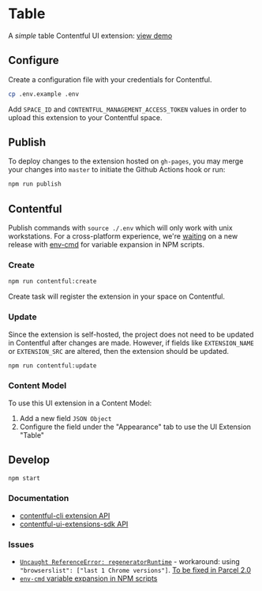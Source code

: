 # Table

A _simple_ table Contentful UI extension: [view demo](https://pdq.github.io/contentful-table/)

## Configure

Create a configuration file with your credentials for Contentful.

```sh
cp .env.example .env
```

Add `SPACE_ID` and `CONTENTFUL_MANAGEMENT_ACCESS_TOKEN` values in order to upload this extension to your Contentful space.

## Publish

To deploy changes to the extension hosted on `gh-pages`, you may merge your changes into `master` to initiate the Github Actions hook or run:

```sh
npm run publish
```

## Contentful

Publish commands with `source ./.env` which will only work with unix workstations. For a cross-platform experience, we're [waiting](https://github.com/toddbluhm/env-cmd/issues/112) on a new release with [env-cmd](https://www.npmjs.com/package/env-cmd) for variable expansion in NPM scripts.

### Create

```sh
npm run contentful:create
```

Create task will register the extension in your space on Contentful.

### Update

Since the extension is self-hosted, the project does not need to be updated in Contentful after changes are made. However, if fields like `EXTENSION_NAME` or `EXTENSION_SRC` are altered, then the extension should be updated.

```sh
npm run contentful:update
```

### Content Model

To use this UI extension in a Content Model:

1. Add a new field `JSON Object`
1. Configure the field under the "Appearance" tab to use the UI Extension "Table"

## Develop

```sh
npm start
```

### Documentation

- [contentful-cli extension API](https://github.com/contentful/contentful-cli/tree/master/docs/extension)
- [contentful-ui-extensions-sdk API](https://github.com/contentful/ui-extensions-sdk)

### Issues

- [`Uncaught ReferenceError: regeneratorRuntime`](https://github.com/parcel-bundler/parcel/issues/1762) - workaround: using `"browserslist": ["last 1 Chrome versions"]`. [To be fixed in Parcel 2.0](https://github.com/parcel-bundler/parcel/issues/1762#issuecomment-480687638)
- [`env-cmd` variable expansion in NPM scripts](https://github.com/toddbluhm/env-cmd/issues/112)
